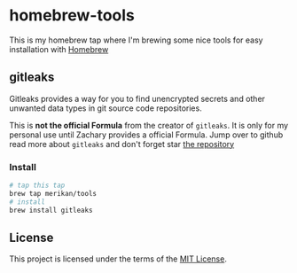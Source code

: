 # homebrew-tools

This is my homebrew tap where I'm brewing some nice tools for easy installation with [Homebrew](https://brew.sh/)

## gitleaks
Gitleaks provides a way for you to find unencrypted secrets and other unwanted data types in git source code repositories.

This is **not the official Formula** from the creator of `gitleaks`. It is only for my personal use until Zachary provides a official Formula.
Jump over to github read more about `gitleaks` and don't forget star [the repository](https://github.com/zricethezav/gitleaks)

### Install
```bash
# tap this tap
brew tap merikan/tools
# install
brew install gitleaks
```

## License

This project is licensed under the terms of the [MIT License](LICENSE).
